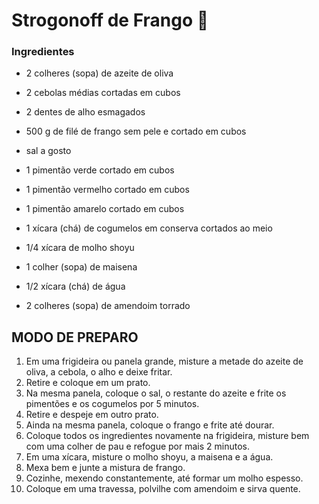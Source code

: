# Strogonoff de Frango :chicken:

### Ingredientes

- 2 colheres (sopa) de azeite de oliva

- 2 cebolas médias cortadas em cubos
- 2 dentes de alho esmagados
- 500 g de filé de frango sem pele e cortado em cubos
- sal a gosto
- 1 pimentão verde cortado em cubos
- 1 pimentão vermelho cortado em cubos
- 1 pimentão amarelo cortado em cubos
- 1 xícara (chá) de cogumelos em conserva cortados ao meio
- 1/4 xícara de molho shoyu
- 1 colher (sopa) de maisena
- 1/2 xícara (chá) de água
- 2 colheres (sopa) de amendoim torrado

## MODO DE PREPARO

1. Em uma frigideira ou panela grande, misture a metade do azeite de oliva, a cebola, o alho e deixe fritar.
2. Retire e coloque em um prato.
3. Na mesma panela, coloque o sal, o restante do azeite e frite os pimentões e os cogumelos por 5 minutos.
4. Retire e despeje em outro prato.
5. Ainda na mesma panela, coloque o frango e frite até dourar.
6. Coloque todos os ingredientes novamente na frigideira, misture bem com uma colher de pau e refogue por mais 2 minutos.
7. Em uma xícara, misture o molho shoyu, a maisena e a água.
8. Mexa bem e junte a mistura de frango.
9. Cozinhe, mexendo constantemente, até formar um molho espesso.
10. Coloque em uma travessa, polvilhe com amendoim e sirva quente.

